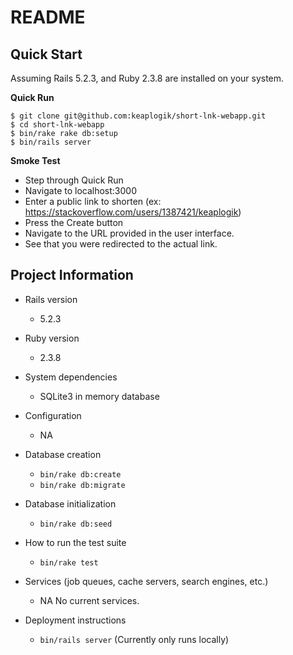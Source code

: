 # README

## Quick Start
Assuming Rails 5.2.3, and Ruby 2.3.8 are installed on your system.

**Quick Run**
```
$ git clone git@github.com:keaplogik/short-lnk-webapp.git
$ cd short-lnk-webapp
$ bin/rake rake db:setup
$ bin/rails server
```

**Smoke Test**
- Step through Quick Run
- Navigate to localhost:3000
- Enter a public link to shorten (ex: https://stackoverflow.com/users/1387421/keaplogik)
- Press the Create button
- Navigate to the URL provided in the user interface.
- See that you were redirected to the actual link.


## Project Information
* Rails version
    - 5.2.3

* Ruby version
    - 2.3.8

* System dependencies
    - SQLite3 in memory database

* Configuration
    - NA

* Database creation
    - `bin/rake db:create`
    - `bin/rake db:migrate`

* Database initialization
    - `bin/rake db:seed`

* How to run the test suite
    - `bin/rake test`

* Services (job queues, cache servers, search engines, etc.)
    - NA No current services. 

* Deployment instructions
    - `bin/rails server` (Currently only runs locally)
